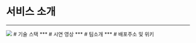# 서비스 소개 
***
<img src="https://cdn.discordapp.com/attachments/911193271609491487/921280363886686210/kickick-001.jpg" />
# 기술 스택 
***
# 시연 영상
***
# 팀소개
***
# 배포주소 및 위키
